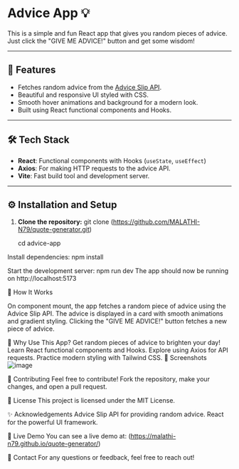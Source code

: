# Advice App 💡

This is a simple and fun React app that gives you random pieces of advice. Just click the "GIVE ME ADVICE!" button and get some wisdom!

---

## 🚀 Features
- Fetches random advice from the [Advice Slip API](https://api.adviceslip.com).
- Beautiful and responsive UI styled with CSS.
- Smooth hover animations and background for a modern look.
- Built using React functional components and Hooks.

---

## 🛠️ Tech Stack
- **React**: Functional components with Hooks (`useState`, `useEffect`)
- **Axios**: For making HTTP requests to the advice API.
- **Vite**: Fast build tool and development server.

---

## ⚙️ Installation and Setup

1. **Clone the repository:**
   git clone (https://github.com/MALATHI-N79/quote-generator.git)
   
   cd advice-app
   
Install dependencies:
npm install

Start the development server:
npm run dev
The app should now be running on http://localhost:5173

🔨 How It Works

On component mount, the app fetches a random piece of advice using the Advice Slip API.
The advice is displayed in a card with smooth animations and gradient styling.
Clicking the "GIVE ME ADVICE!" button fetches a new piece of advice.

🤔 Why Use This App?
Get random pieces of advice to brighten your day!
Learn React functional components and Hooks.
Explore using Axios for API requests.
Practice modern styling with Tailwind CSS.
📸 Screenshots
![image](https://github.com/user-attachments/assets/acb441f2-4538-4f50-a3fe-a2c7e7923931)


🤝 Contributing
Feel free to contribute! Fork the repository, make your changes, and open a pull request.

📄 License
This project is licensed under the MIT License.

✨ Acknowledgements
Advice Slip API for providing random advice.
React for the powerful UI framework.

🚀 Live Demo
You can see a live demo at: (https://malathi-n79.github.io/quote-generator/)

📧 Contact
For any questions or feedback, feel free to reach out!

